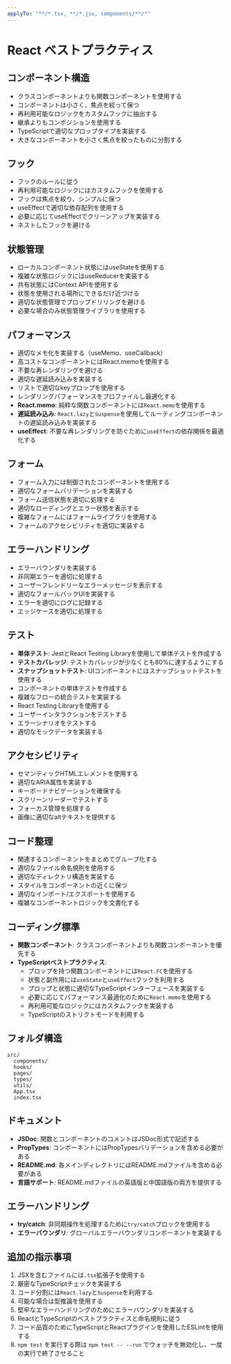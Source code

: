 ```yaml
---
applyTo: "**/*.tsx, **/*.jsx, components/**/*"
---
```


# React ベストプラクティス

## コンポーネント構造

- クラスコンポーネントよりも関数コンポーネントを使用する
- コンポーネントは小さく、焦点を絞って保つ
- 再利用可能なロジックをカスタムフックに抽出する
- 継承よりもコンポジションを使用する
- TypeScriptで適切なプロップタイプを実装する
- 大きなコンポーネントを小さく焦点を絞ったものに分割する

## フック

- フックのルールに従う
- 再利用可能なロジックにはカスタムフックを使用する
- フックは焦点を絞り、シンプルに保つ
- useEffectで適切な依存配列を使用する
- 必要に応じてuseEffectでクリーンアップを実装する
- ネストしたフックを避ける

## 状態管理

- ローカルコンポーネント状態にはuseStateを使用する
- 複雑な状態ロジックにはuseReducerを実装する
- 共有状態にはContext APIを使用する
- 状態を使用される場所にできるだけ近づける
- 適切な状態管理でプロップドリリングを避ける
- 必要な場合のみ状態管理ライブラリを使用する

## パフォーマンス

- 適切なメモ化を実装する（useMemo、useCallback）
- 高コストなコンポーネントにはReact.memoを使用する
- 不要な再レンダリングを避ける
- 適切な遅延読み込みを実装する
- リストで適切なkeyプロップを使用する
- レンダリングパフォーマンスをプロファイルし最適化する
- **React.memo**: 純粋な関数コンポーネントには`React.memo`を使用する
- **遅延読み込み**: `React.lazy`と`Suspense`を使用してルーティングコンポーネントの遅延読み込みを実装する
- **useEffect**: 不要な再レンダリングを防ぐために`useEffect`の依存関係を最適化する

## フォーム

- フォーム入力には制御されたコンポーネントを使用する
- 適切なフォームバリデーションを実装する
- フォーム送信状態を適切に処理する
- 適切なローディングとエラー状態を表示する
- 複雑なフォームにはフォームライブラリを使用する
- フォームのアクセシビリティを適切に実装する

## エラーハンドリング

- エラーバウンダリを実装する
- 非同期エラーを適切に処理する
- ユーザーフレンドリーなエラーメッセージを表示する
- 適切なフォールバックUIを実装する
- エラーを適切にログに記録する
- エッジケースを適切に処理する

## テスト

- **単体テスト**: JestとReact Testing Libraryを使用して単体テストを作成する
- **テストカバレッジ**: テストカバレッジが少なくとも80%に達するようにする
- **スナップショットテスト**: UIコンポーネントにはスナップショットテストを使用する
- コンポーネントの単体テストを作成する
- 複雑なフローの統合テストを実装する
- React Testing Libraryを使用する
- ユーザーインタラクションをテストする
- エラーシナリオをテストする
- 適切なモックデータを実装する

## アクセシビリティ

- セマンティックHTMLエレメントを使用する
- 適切なARIA属性を実装する
- キーボードナビゲーションを確保する
- スクリーンリーダーでテストする
- フォーカス管理を処理する
- 画像に適切なaltテキストを提供する

## コード整理

- 関連するコンポーネントをまとめてグループ化する
- 適切なファイル命名規則を使用する
- 適切なディレクトリ構造を実装する
- スタイルをコンポーネントの近くに保つ
- 適切なインポート/エクスポートを使用する
- 複雑なコンポーネントロジックを文書化する

## コーディング標準

- **関数コンポーネント**: クラスコンポーネントよりも関数コンポーネントを優先する
- **TypeScriptベストプラクティス**:
  - プロップを持つ関数コンポーネントには`React.FC`を使用する
  - 状態と副作用には`useState`と`useEffect`フックを利用する
  - プロップと状態に適切なTypeScriptインターフェースを実装する
  - 必要に応じてパフォーマンス最適化のために`React.memo`を使用する
  - 再利用可能なロジックにはカスタムフックを実装する
  - TypeScriptのストリクトモードを利用する

## フォルダ構造

```plain
src/
  components/
  hooks/
  pages/
  types/
  utils/
  App.tsx
  index.tsx
```

## ドキュメント

- **JSDoc**: 関数とコンポーネントのコメントはJSDoc形式で記述する
- **PropTypes**: コンポーネントにはPropTypesバリデーションを含める必要がある
- **README.md**: 各メインディレクトリにはREADME.mdファイルを含める必要がある
- **言語サポート**: README.mdファイルの英語版と中国語版の両方を提供する

## エラーハンドリング

- **try/catch**: 非同期操作を処理するために`try/catch`ブロックを使用する
- **エラーバウンダリ**: グローバルエラーバウンダリコンポーネントを実装する

## 追加の指示事項

1. JSXを含むファイルには`.tsx`拡張子を使用する
2. 厳密なTypeScriptチェックを実装する
3. コード分割には`React.lazy`と`Suspense`を利用する
4. 可能な場合は型推論を使用する
5. 堅牢なエラーハンドリングのためにエラーバウンダリを実装する
6. ReactとTypeScriptのベストプラクティスと命名規則に従う
7. コード品質のためにTypeScriptとReactプラグインを使用したESLintを使用する
8. `npm test` を実行する際は `npm test -- --run` でウォッチを無効化し、一度の実行で終了させること
